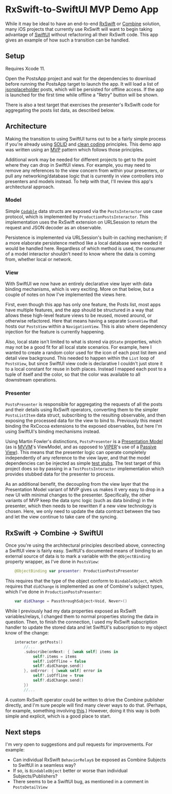 # RxSwift-to-SwiftUI MVP Demo App

While it may be ideal to have an end-to-end [RxSwift](https://github.com/ReactiveX/RxSwift) or [Combine](https://developer.apple.com/documentation/combine) solution, many iOS projects that currently use RxSwift will want to begin taking advantage of [SwiftUI](https://developer.apple.com/documentation/swiftui) without refactoring all their RxSwift code. This app gives an example of how such a transition can be handled.

## Setup

Requires Xcode 11.

Open the PostsApp project and wait for the dependencies to download before running the PostsApp target to launch the app. It will load a list of [jsonplaceholder](http://jsonplaceholder.typicode.com/) posts, which will be persisted for offline access. If the app is launched for the first time while offline a "Retry" button will be shown.

There is also a test target that exercises the presenter's RxSwift code for aggregating the posts list data, as described below.

## Architecture
Making the transition to using SwiftUI turns out to be a fairly simple process if you're already using [SOLID](https://en.wikipedia.org/wiki/SOLID) and [clean coding](https://blog.cleancoder.com/uncle-bob/2012/08/13/the-clean-architecture.html) principles. This demo app was written using an [MVP](https://martinfowler.com/eaaDev/uiArchs.html#Model-view-presentermvp) pattern which follows those principles.

Additional work may be needed for different projects to get to the point where they can drop in SwiftUI views. For example, you may need to remove any references to the view concern from within your presenters, or pull any networking/database logic that is currently in view controllers into presenters and models instead. To help with that, I'll review this app's architectural approach.

### Model
Simple [`Codable`](https://developer.apple.com/documentation/foundation/archives_and_serialization/encoding_and_decoding_custom_types) data structs are exposed via the `PostsInteractor` use case protocol, which is implemented by `ProductionPostsInteractor`. This implementation uses the RxSwift extension on URLSession to return the request and JSON decoder as an observable.

Persistence is implemented via URLSession's built-in caching mechanism; if a more elaborate persistence method like a local database were needed it would be handled here. Regardless of which method is used, the consumer of a model interactor shouldn't need to know where the data is coming from, whether local or network.

### View
With SwiftUI we now have an entirely declarative view layer with data binding mechanisms, which is very exciting. More on that below, but a couple of notes on how I've implemented the views here.

First, even though this app has only one feature, the Posts list, most apps have multiple features, and the app should be structured in a way that allows these high-level feature views to be reused, moved around, or otherwise refactored. Here that means having a separate `SceneView` that hosts our `PostsView` within a `NavigationView`. This is also where dependency injection for the feature is currently happening.

Also, local state isn't limited to what is stored via `@State` properties, which may not be a good fit for all local state scenarios. For example, here I wanted to create a random color used for the icon of each post list item and detail view background. This needed to happen within the `List` loop of `PostsView`, but since SwiftUI view code is declarative I couldn't just store it to a local constant for reuse in both places. Instead I mapped each post to a tuple of itself and the color, so that the color was available to all downstream operations.

### Presenter
`PostsPresenter` is responsible for aggregating the requests of all the posts and their details using RxSwift operators, converting them to the simpler `PostsListItem` data struct, subscribing to the resulting observable, and then exposing the processed data for the view to bind to. Previously this meant binding the RxCocoa extensions to the exposed observables, but here I'm using SwiftUI's binding mechanisms instead.

Using Martin Fowler's distinctions, `PostsPresenter` is a [Presentation Model](https://martinfowler.com/eaaDev/PresentationModel.html) (as is [MVVM](https://blogs.msdn.microsoft.com/johngossman/2005/10/08/introduction-to-modelviewviewmodel-pattern-for-building-wpf-apps/)'s ViewModel, and as opposed to [VIPER](https://www.objc.io/issues/13-architecture/viper/)'s use of a [Passive View](https://martinfowler.com/eaaDev/PassiveScreen.html)). This means that the presenter logic can operate completely independently of any reference to the view layer, and that the model dependencies can be injected as simple [test stubs](https://martinfowler.com/articles/mocksArentStubs.html). The test target of this project does so by passing in a `TestPostsInteractor` implementation which provides stubbed data for the presenter to process.

As an additional benefit, the decoupling from the view layer that the Presentation Model variant of MVP gives us makes it very easy to drop in a new UI with minimal changes to the presenter. Specifically, the other variants of MVP keep the data sync logic (such as data binding) in the presenter, which then needs to be rewritten if a new view technology is chosen. Here, we only need to update the data contract between the two and let the view continue to take care of the syncing.

## RxSwift → Combine → SwiftUI
Once you're using the architectural principles described above, connecting a SwiftUI view is fairly easy. SwiftUI's documented means of binding to an external source of data is to mark a variable with the `@ObjectBinding` property wrapper, as I've done in `PostsView`:

```swift
    @ObjectBinding var presenter: ProductionPostsPresenter
```

This requires that the type of the object conform to `BindableObject`, which requires that `didChange` is implemented as one of Combine's subject types, which I've done in `ProductionPostsPresenter`:

```swift
    var didChange = PassthroughSubject<Void, Never>()
```

While I previously had my data properties exposed as RxSwift variables/relays, I changed them to normal properties storing the data in question. Then, to finish the connection, I used my RxSwift subscription handler to update the stored data and let SwiftUI's subscription to my object know of the change:

```swift
    interactor.getPosts()
        //...
        .subscribe(onNext: { [weak self] items in
            self?.items = items
            self?.isOffline = false
            self?.didChange.send()
        }, onError: { [weak self] error in
            self?.isOffline = true
            self?.didChange.send()
        })
        //...
```

A custom RxSwift operator could be written to drive the Combine publisher directly, and I'm sure people will find many clever ways to do that. (Perhaps, for example, something involving [this](https://github.com/freak4pc/RxCombine).) However, doing it this way is both simple and explicit, which is a good place to start.

## Next steps
I'm very open to suggestions and pull requests for improvements. For example:
 
* Can individual RxSwift `BehaviorRelay`s be exposed as Combine Subjects to SwiftUI in a seamless way?
* If so, is `BindableObject` better or worse than individual Subjects/Publishers?
* There seems to be a SwiftUI bug, as mentioned in a comment in `PostsDetailView`
